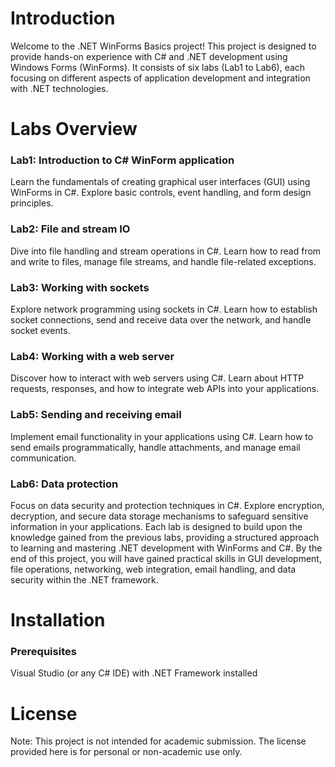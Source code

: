 # Introduction
Welcome to the .NET WinForms Basics project! This project is designed to provide hands-on experience with C# and .NET development using Windows Forms (WinForms). It consists of six labs (Lab1 to Lab6), each focusing on different aspects of application development and integration with .NET technologies.
# Labs Overview
### Lab1: Introduction to C# WinForm application

Learn the fundamentals of creating graphical user interfaces (GUI) using WinForms in C#. Explore basic controls, event handling, and form design principles.
### Lab2: File and stream IO

Dive into file handling and stream operations in C#. Learn how to read from and write to files, manage file streams, and handle file-related exceptions.
### Lab3: Working with sockets

Explore network programming using sockets in C#. Learn how to establish socket connections, send and receive data over the network, and handle socket events.
### Lab4: Working with a web server

Discover how to interact with web servers using C#. Learn about HTTP requests, responses, and how to integrate web APIs into your applications.
### Lab5: Sending and receiving email

Implement email functionality in your applications using C#. Learn how to send emails programmatically, handle attachments, and manage email communication.
### Lab6: Data protection

Focus on data security and protection techniques in C#. Explore encryption, decryption, and secure data storage mechanisms to safeguard sensitive information in your applications.
Each lab is designed to build upon the knowledge gained from the previous labs, providing a structured approach to learning and mastering .NET development with WinForms and C#. By the end of this project, you will have gained practical skills in GUI development, file operations, networking, web integration, email handling, and data security within the .NET framework.

# Installation
### Prerequisites
Visual Studio (or any C# IDE) with .NET Framework installed
# License
Note: This project is not intended for academic submission. The license provided here is for personal or non-academic use only.
